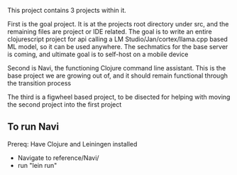 This project contains 3 projects within it. 

First is the goal project. It is at the projects root directory under src, and the remaining files are project or IDE related.
The goal is to write an entire clojurescript project for api calling a LM Studio/Jan/cortex/llama.cpp based ML model, so it can be used anywhere.
The sechmatics for the base server is coming, and ultimate goal is to self-host on a mobile device

Second is Navi, the functioning Clojure command line assistant. This is the base project we are growing out of, and it should remain functional through the transition process

The third is a figwheel based project, to be disected for helping with moving the second project into the first project

## To run Navi
Prereq: Have Clojure and Leiningen installed

- Navigate to reference/Navi/
- run "lein run"